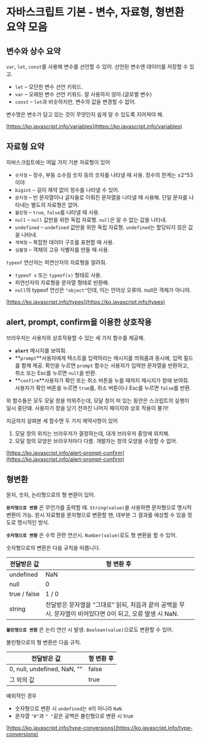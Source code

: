 # 자바스크립트 기본 - 변수, 자료형, 형변환 요약 모음

## 변수와 상수 요약

`var`, `let`, `const`를 사용해 변수를 선언할 수 있어. 선언된 변수엔 데이터를 저장할 수 있고.

- `let` – 모던한 변수 선언 키워드.
- `var` – 오래된 변수 선언 키워드. 잘 사용하지 않아.(글로벌 변수)
- `const` – `let`과 비슷하지만, 변수의 값을 변경할 수 없어.

변수명은 변수가 담고 있는 것이 무엇인지 쉽게 알 수 있도록 지어져야 해.

[https://ko.javascript.info/variables](https://ko.javascript.info/variables)

## 자료형 요약

자바스크립트에는 여덟 가지 기본 자료형이 있어

- `숫자형` – 정수, 부동 소수점 숫자 등의 숫자를 나타낼 때 사용. 정수의 한계는 ±2^53 이야
- `bigint` – 길이 제약 없이 정수를 나타낼 수 있어.
- `문자형` – 빈 문자열이나 글자들로 이뤄진 문자열을 나타낼 때 사용해. 단일 문자를 나타내는 별도의 자료형은 없어.
- `불린형` – `true`, `false`를 나타낼 때 사용.
- `null` – `null` 값만을 위한 독립 자료형. `null`은 알 수 없는 값을 나타내.
- `undefined` – `undefined` 값만을 위한 독립 자료형. `undefined`는 할당되지 않은 값을 나타내.
- `객체형` – 복잡한 데이터 구조를 표현할 때 사용.
- `심볼형` – 객체의 고유 식별자를 만들 때 사용.

`typeof` 연산자는 피연산자의 자료형을 알려줘.

- `typeof x` 또는 `typeof(x)` 형태로 사용.
- 피연산자의 자료형을 문자열 형태로 반환해.
- `null`의 typeof 연산은 `"object"`인데, 이는 언어상 오류야. null은 객체가 아니야.

[https://ko.javascript.info/types](https://ko.javascript.info/types)

## ****alert, prompt, confirm을 이용한 상호작용****

브라우저는 사용자와 상호작용할 수 있는 세 가지 함수를 제공해.

- **`alert`** 메시지를 보여줘.
- **`prompt`**사용자에게 텍스트를 입력하라는 메시지를 띄워줌과 동시에, 입력 필드를 함께 제공. 확인을 누르면 `prompt` 함수는 사용자가 입력한 문자열을 반환하고, 취소 또는 Esc를 누르면 `null`을 반환.
- **`confirm`**사용자가 확인 또는 취소 버튼을 누를 때까지 메시지가 창에 보여줘. 사용자가 확인 버튼을 누르면 `true`를, 취소 버튼이나 Esc를 누르면 `false`를 반환.

위 함수들은 모두 모달 창을 띄워주는데, 모달 창이 떠 있는 동안은 스크립트의 실행이 일시 중단돼. 사용자가 창을 닫기 전까진 나머지 페이지와 상호 작용이 불가!

지금까지 살펴본 세 함수엔 두 가지 제약사항이 있어

1. 모달 창의 위치는 브라우저가 결정하는데, 대개 브라우저 중앙에 위치해.
2. 모달 창의 모양은 브라우저마다 다름. 개발자는 창의 모양을 수정할 수 없어.

[https://ko.javascript.info/alert-prompt-confirm](https://ko.javascript.info/alert-prompt-confirm)

## 형변환

문자, 숫자, 논리형으로의 형 변환이 있어.

**`문자형으로 변환`** 은 무언가를 출력할 때. `String(value)`을 사용하면 문자형으로 명시적 변환이 가능. 원시 자료형을 문자형으로 변환할 땐, 대부분 그 결과를 예상할 수 있을 정도로 명시적인 방식.

**`숫자형으로 변환`** 은 수학 관련 연산시. `Number(value)`로도 형 변환을 할 수 있어.

숫자형으로의 변환은 다음 규칙을 따릅니다.

| 전달받은 값 | 형 변환 후 |
| --- | --- |
| undefined | NaN |
| null | 0 |
| true / false | 1 / 0 |
| string | 전달받은 문자열을 “그대로” 읽되, 처음과 끝의 공백을 무시. 문자열이 비어있다면 0이 되고, 오류 발생 시 NaN. |

**`불린형으로 변환`** 은 논리 연산 시 발생. `Boolean(value)`으로도 변환할 수 있어.

불린형으로의 형 변환은 다음 규칙.

| 전달받은 값 | 형 변환 후 |
| --- | --- |
| 0, null, undefined, NaN, "" | false |
| 그 외의 값 | true |

예외적인 경우

- 숫자형으로 변환 시 `undefined`는 `0`이 아니라 `NaN`.
- 문자열 `"0"`과 `" "`같은 공백은 불린형으로 변환 시 true

[https://ko.javascript.info/type-conversions](https://ko.javascript.info/type-conversions)